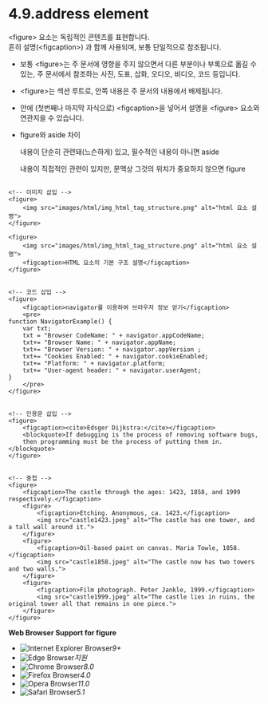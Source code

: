 # 4.9.address element

&lt;figure&gt; 요소는 독립적인 콘텐츠를 표현합니다.  
흔히 설명\(&lt;figcaption&gt;\) 과 함께 사용되며, 보통 단일적으로 참조됩니다.

* 보통 &lt;figure&gt;는 주 문서에 영향을 주지 않으면서 다른 부분이나 부록으로 옮길 수 있는, 주 문서에서 참조하는 사진, 도표, 삽화, 오디오, 비디오, 코드 등입니다.
* &lt;figure&gt;는 섹션 루트로, 안쪽 내용은 주 문서의 내용에서 배제됩니다.
* 안에 \(첫번째나 마지막 자식으로\) &lt;figcaption&gt;을 넣어서 설명을 &lt;figure&gt; 요소와 연관지을 수 있습니다.
* figure와 aside 차이

  내용이 단순히 관련돼\(느슨하게\) 있고, 필수적인 내용이 아니면 aside

  내용이 직접적인 관련이 있지만, 문맥상 그것의 위치가 중요하지 않으면 figure

```text

<!-- 이미지 삽입 -->
<figure>
	<img src="images/html/img_html_tag_structure.png" alt="html 요소 설명">
</figure>

<figure>
	<img src="images/html/img_html_tag_structure.png" alt="html 요소 설명">
	<figcaption>HTML 요소의 기본 구조 설명</figcaption>
</figure>


<!-- 코드 삽입 -->
<figure>
	<figcaption>navigator를 이용하여 브라우저 정보 얻기</figcaption>
	<pre>
function NavigatorExample() {
	var txt;
	txt = "Browser CodeName: " + navigator.appCodeName;
	txt+= "Browser Name: " + navigator.appName;
	txt+= "Browser Version: " + navigator.appVersion ;
	txt+= "Cookies Enabled: " + navigator.cookieEnabled;
	txt+= "Platform: " + navigator.platform;
	txt+= "User-agent header: " + navigator.userAgent;
}            
	</pre>
</figure>


<!-- 인용문 삽입 -->
<figure>
	<figcaption><cite>Edsger Dijkstra:</cite></figcaption>
	<blockquote>If debugging is the process of removing software bugs,
	then programming must be the process of putting them in.</blockquote>
</figure>


<!-- 중첩 -->
<figure>
	<figcaption>The castle through the ages: 1423, 1858, and 1999 respectively.</figcaption>
	<figure>
		<figcaption>Etching. Anonymous, ca. 1423.</figcaption>
		<img src="castle1423.jpeg" alt="The castle has one tower, and a tall wall around it.">
	</figure>
	<figure>
		<figcaption>Oil-based paint on canvas. Maria Towle, 1858.</figcaption>
		<img src="castle1858.jpeg" alt="The castle now has two towers and two walls.">
	</figure>
	<figure>
		<figcaption>Film photograph. Peter Jankle, 1999.</figcaption>
		<img src="castle1999.jpeg" alt="The castle lies in ruins, the original tower all that remains in one piece.">
	</figure>
</figure>
```

**Web Browser Support for figure**

* ![Internet Explorer Browser](images/icon/ico_ie-true.png)_9+_
* ![Edge Browser](images/icon/ico_edge-true.png)_지원_
* ![Chrome Browser](images/icon/ico_chrome-true.png)_8.0_
* ![Firefox Browser](images/icon/ico_firefox-true.png)_4.0_
* ![Opera Browser](images/icon/ico_opera-true.png)_11.0_
* ![Safari Browser](images/icon/ico_safari-true.png)_5.1_

